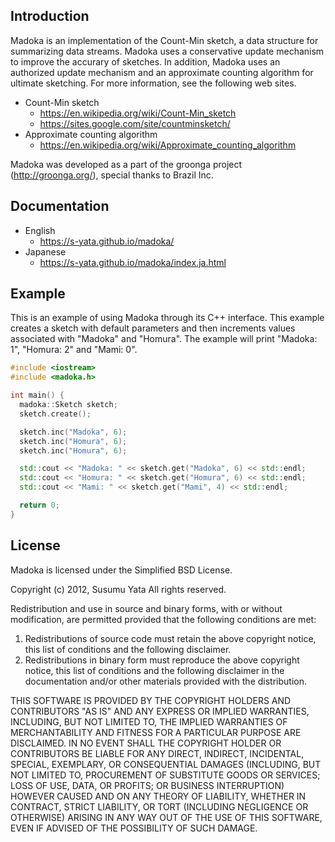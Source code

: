 ## Introduction

Madoka is an implementation of the Count-Min sketch, a data structure for summarizing data streams. Madoka uses a conservative update mechanism to improve the accurary of sketches. In addition, Madoka uses an authorized update mechanism and an approximate counting algorithm for ultimate sketching. For more information, see the following web sites.

* Count-Min sketch
  * https://en.wikipedia.org/wiki/Count-Min_sketch
  * https://sites.google.com/site/countminsketch/
* Approximate counting algorithm
  * https://en.wikipedia.org/wiki/Approximate_counting_algorithm

Madoka was developed as a part of the groonga project (http://groonga.org/), special thanks to Brazil Inc.

## Documentation

* English
  * https://s-yata.github.io/madoka/
* Japanese
  * https://s-yata.github.io/madoka/index.ja.html

## Example

This is an example of using Madoka through its C++ interface. This example creates a sketch with default parameters and then increments values associated with "Madoka" and "Homura". The example will print "Madoka: 1", "Homura: 2" and "Mami: 0".

```cpp
#include <iostream>
#include <madoka.h>

int main() {
  madoka::Sketch sketch;
  sketch.create();

  sketch.inc("Madoka", 6);
  sketch.inc("Homura", 6);
  sketch.inc("Homura", 6);

  std::cout << "Madoka: " << sketch.get("Madoka", 6) << std::endl;
  std::cout << "Homura: " << sketch.get("Homura", 6) << std::endl;
  std::cout << "Mami: " << sketch.get("Mami", 4) << std::endl;

  return 0;
}
```

## License

Madoka is licensed under the Simplified BSD License.

Copyright (c) 2012, Susumu Yata
All rights reserved.

Redistribution and use in source and binary forms, with or without modification, are permitted provided that the following conditions are met:

1. Redistributions of source code must retain the above copyright notice, this list of conditions and the following disclaimer.
2. Redistributions in binary form must reproduce the above copyright notice, this list of conditions and the following disclaimer in the documentation and/or other materials provided with the distribution.

THIS SOFTWARE IS PROVIDED BY THE COPYRIGHT HOLDERS AND CONTRIBUTORS "AS IS" AND ANY EXPRESS OR IMPLIED WARRANTIES, INCLUDING, BUT NOT LIMITED TO, THE IMPLIED WARRANTIES OF MERCHANTABILITY AND FITNESS FOR A PARTICULAR PURPOSE ARE DISCLAIMED. IN NO EVENT SHALL THE COPYRIGHT HOLDER OR CONTRIBUTORS BE LIABLE FOR ANY DIRECT, INDIRECT, INCIDENTAL, SPECIAL, EXEMPLARY, OR CONSEQUENTIAL DAMAGES (INCLUDING, BUT NOT LIMITED TO, PROCUREMENT OF SUBSTITUTE GOODS OR SERVICES; LOSS OF USE, DATA, OR PROFITS; OR BUSINESS INTERRUPTION) HOWEVER CAUSED AND ON ANY THEORY OF LIABILITY, WHETHER IN CONTRACT, STRICT LIABILITY, OR TORT (INCLUDING NEGLIGENCE OR OTHERWISE) ARISING IN ANY WAY OUT OF THE USE OF THIS SOFTWARE, EVEN IF ADVISED OF THE POSSIBILITY OF SUCH DAMAGE.
